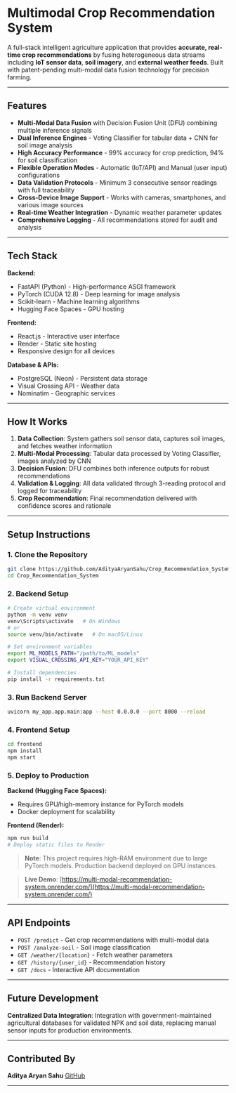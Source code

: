 
# Multimodal Crop Recommendation System

A full-stack intelligent agriculture application that provides **accurate, real-time crop recommendations** by fusing heterogeneous data streams including **IoT sensor data**, **soil imagery**, and **external weather feeds**. Built with patent-pending multi-modal data fusion technology for precision farming.

***

##  Features

-  **Multi-Modal Data Fusion** with Decision Fusion Unit (DFU) combining multiple inference signals
-  **Dual Inference Engines** - Voting Classifier for tabular data + CNN for soil image analysis
-  **High Accuracy Performance** - 99% accuracy for crop prediction, 94% for soil classification
-  **Flexible Operation Modes** - Automatic (IoT/API) and Manual (user input) configurations
-  **Data Validation Protocols** - Minimum 3 consecutive sensor readings with full traceability
-  **Cross-Device Image Support** - Works with cameras, smartphones, and various image sources
-  **Real-time Weather Integration** - Dynamic weather parameter updates
-  **Comprehensive Logging** - All recommendations stored for audit and analysis

***

##  Tech Stack

**Backend:**

- FastAPI (Python) - High-performance ASGI framework
- PyTorch (CUDA 12.8) - Deep learning for image analysis
- Scikit-learn - Machine learning algorithms
- Hugging Face Spaces - GPU hosting

**Frontend:**

- React.js - Interactive user interface
- Render - Static site hosting
- Responsive design for all devices

**Database \& APIs:**

- PostgreSQL (Neon) - Persistent data storage
- Visual Crossing API - Weather data
- Nominatim - Geographic services

***

##  How It Works

1. **Data Collection**: System gathers soil sensor data, captures soil images, and fetches weather information
2. **Multi-Modal Processing**: Tabular data processed by Voting Classifier, images analyzed by CNN
3. **Decision Fusion**: DFU combines both inference outputs for robust recommendations
4. **Validation \& Logging**: All data validated through 3-reading protocol and logged for traceability
5. **Crop Recommendation**: Final recommendation delivered with confidence scores and rationale

***

##  Setup Instructions

### 1. Clone the Repository

```bash
git clone https://github.com/AdityaAryanSahu/Crop_Recommendation_System.git
cd Crop_Recommendation_System
```


### 2. Backend Setup

```bash
# Create virtual environment
python -m venv venv
venv\Scripts\activate   # On Windows
# or
source venv/bin/activate   # On macOS/Linux

# Set environment variables
export ML_MODELS_PATH="/path/to/ML_models"
export VISUAL_CROSSING_API_KEY="YOUR_API_KEY"

# Install dependencies
pip install -r requirements.txt
```


### 3. Run Backend Server

```bash
uvicorn my_app.app.main:app --host 0.0.0.0 --port 8000 --reload
```


### 4. Frontend Setup

```bash
cd frontend
npm install
npm start
```


### 5. Deploy to Production

**Backend (Hugging Face Spaces):**

- Requires GPU/high-memory instance for PyTorch models
- Docker deployment for scalability

**Frontend (Render):**

```bash
npm run build
# Deploy static files to Render
```

>  **Note**: This project requires high-RAM environment due to large PyTorch models. Production backend deployed on GPU instances.

> **Live Demo**: [https://multi-modal-recommendation-system.onrender.com/](https://multi-modal-recommendation-system.onrender.com/)

***

##  API Endpoints

- `POST /predict` - Get crop recommendations with multi-modal data
- `POST /analyze-soil` - Soil image classification
- `GET /weather/{location}` - Fetch weather parameters
- `GET /history/{user_id}` - Recommendation history
- `GET /docs` - Interactive API documentation

***

##  Future Development

**Centralized Data Integration**: Integration with government-maintained agricultural databases for validated NPK and soil data, replacing manual sensor inputs for production environments.

***

##  Contributed By

**Aditya Aryan Sahu**
 [GitHub](https://github.com/AdityaAryanSahu)

---

